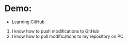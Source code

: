 # Demo:

- Learning GitHub

1. I know how to push modifications to GitHub
2. I know how to pull modifications to my repository on PC
